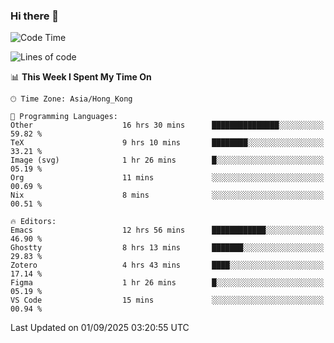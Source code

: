 ### Hi there 👋

<!--
**nicehiro/nicehiro** is a ✨ _special_ ✨ repository because its `README.md` (this file) appears on your GitHub profile.

Here are some ideas to get you started:

- 🔭 I’m currently working on ...
- 🌱 I’m currently learning ...
- 👯 I’m looking to collaborate on ...
- 🤔 I’m looking for help with ...
- 💬 Ask me about ...
- 📫 How to reach me: ...
- 😄 Pronouns: ...
- ⚡ Fun fact: ...
-->

<!--START_SECTION:waka-->
![Code Time](http://img.shields.io/badge/Code%20Time-964%20hrs-blue)

![Lines of code](https://img.shields.io/badge/From%20Hello%20World%20I%27ve%20Written-1.9%20million%20lines%20of%20code-blue)

📊 **This Week I Spent My Time On** 

```text
🕑︎ Time Zone: Asia/Hong_Kong

💬 Programming Languages: 
Other                    16 hrs 30 mins      ███████████████░░░░░░░░░░   59.82 % 
TeX                      9 hrs 10 mins       ████████░░░░░░░░░░░░░░░░░   33.21 % 
Image (svg)              1 hr 26 mins        █░░░░░░░░░░░░░░░░░░░░░░░░   05.19 % 
Org                      11 mins             ░░░░░░░░░░░░░░░░░░░░░░░░░   00.69 % 
Nix                      8 mins              ░░░░░░░░░░░░░░░░░░░░░░░░░   00.51 % 

🔥 Editors: 
Emacs                    12 hrs 56 mins      ████████████░░░░░░░░░░░░░   46.90 % 
Ghostty                  8 hrs 13 mins       ███████░░░░░░░░░░░░░░░░░░   29.83 % 
Zotero                   4 hrs 43 mins       ████░░░░░░░░░░░░░░░░░░░░░   17.14 % 
Figma                    1 hr 26 mins        █░░░░░░░░░░░░░░░░░░░░░░░░   05.19 % 
VS Code                  15 mins             ░░░░░░░░░░░░░░░░░░░░░░░░░   00.94 % 
```


 Last Updated on 01/09/2025 03:20:55 UTC
<!--END_SECTION:waka-->
